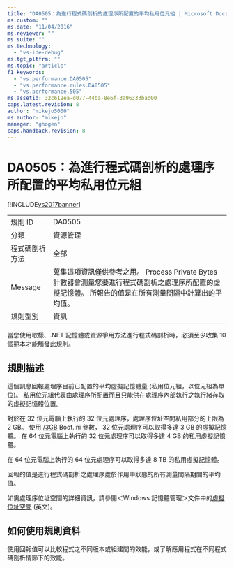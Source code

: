 ```yaml
---
title: "DA0505：為進行程式碼剖析的處理序所配置的平均私用位元組 | Microsoft Docs"
ms.custom: ""
ms.date: "11/04/2016"
ms.reviewer: ""
ms.suite: ""
ms.technology: 
  - "vs-ide-debug"
ms.tgt_pltfrm: ""
ms.topic: "article"
f1_keywords: 
  - "vs.performance.DA0505"
  - "vs.performance.rules.DA0505"
  - "vs.performance.505"
ms.assetid: 32c612ea-d077-44ba-8e6f-3a96333bad00
caps.latest.revision: 8
author: "mikejo5000"
ms.author: "mikejo"
manager: "ghogen"
caps.handback.revision: 8
---
```

# DA0505：為進行程式碼剖析的處理序所配置的平均私用位元組
[!INCLUDE[vs2017banner](../code-quality/includes/vs2017banner.md)]

|||  
|-|-|  
|規則 ID|DA0505|  
|分類|資源管理|  
|程式碼剖析方法|全部|  
|Message|蒐集這項資訊僅供參考之用。  Process Private Bytes 計數器會測量您要進行程式碼剖析之處理序所配置的虛擬記憶體。  所報告的值是在所有測量間隔中計算出的平均值。|  
|規則型別|資訊|  
  
 當您使用取樣、.NET 記憶體或資源爭用方法進行程式碼剖析時，必須至少收集 10 個範本才能觸發此規則。  
  
## 規則描述  
 這個訊息回報處理序目前已配置的平均虛擬記憶體量 \(私用位元組，以位元組為單位\)。  私用位元組代表由處理序所配置而且只能供在處理序內部執行之執行緒存取的虛擬記憶體位置。  
  
 對於在 32 位元電腦上執行的 32 位元處理序，處理序位址空間私用部分的上限為 2 GB。  使用 [\/3GB](http://go.microsoft.com/fwlink/?LinkId=177831) Boot.ini 參數， 32 位元處理序可以取得多達 3 GB 的虛擬記憶體。  在 64 位元電腦上執行的 32 位元處理序可以取得多達 4 GB 的私用虛擬記憶體。  
  
 在 64 位元電腦上執行的 64 位元處理序可以取得多達 8 TB 的私用虛擬記憶體。  
  
 回報的值是進行程式碼剖析之處理序處於作用中狀態的所有測量間隔期間的平均值。  
  
 如需處理序位址空間的詳細資訊，請參閱＜Windows 記憶體管理＞文件中的[虛擬位址空間](http://go.microsoft.com/fwlink/?LinkId=177832) \(英文\)。  
  
## 如何使用規則資料  
 使用回報值可以比較程式之不同版本或組建間的效能，或了解應用程式在不同程式碼剖析情節下的效能。